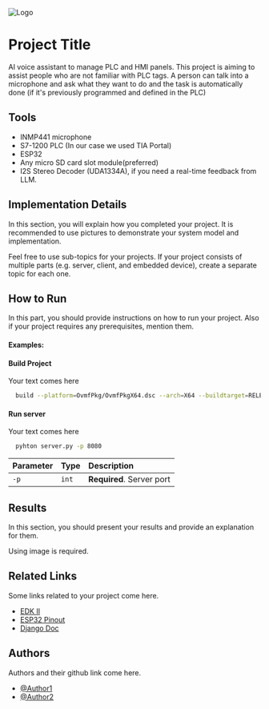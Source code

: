 
![Logo](https://via.placeholder.com/600x150?text=Your+Logo+Here+600x150)


# Project Title

AI voice assistant to manage PLC and HMI panels.
This project is aiming to assist people who are not familiar with PLC tags. 
A person can talk into a microphone and ask what they want to do and the task is automatically done (if it's previously programmed and defined in the PLC)

## Tools
- INMP441 microphone
- S7-1200 PLC (In our case we used TIA Portal)
- ESP32
- Any micro SD card slot module(preferred)
- I2S Stereo Decoder (UDA1334A), if you need a real-time feedback from LLM. 


## Implementation Details

In this section, you will explain how you completed your project. It is recommended to use pictures to demonstrate your system model and implementation.


Feel free to use sub-topics for your projects. If your project consists of multiple parts (e.g. server, client, and embedded device), create a separate topic for each one.

## How to Run

In this part, you should provide instructions on how to run your project. Also if your project requires any prerequisites, mention them. 

#### Examples:
#### Build Project
Your text comes here
```bash
  build --platform=OvmfPkg/OvmfPkgX64.dsc --arch=X64 --buildtarget=RELEASE --tagname=GCC5
```

#### Run server
Your text comes here
```bash
  pyhton server.py -p 8080
```

| Parameter | Type     | Description                |
| :-------- | :------- | :------------------------- |
| `-p` | `int` | **Required**. Server port |



## Results
In this section, you should present your results and provide an explanation for them.

Using image is required.

## Related Links
Some links related to your project come here.
 - [EDK II](https://github.com/tianocore/edk2)
 - [ESP32 Pinout](https://randomnerdtutorials.com/esp32-pinout-reference-gpios/)
 - [Django Doc](https://docs.djangoproject.com/en/5.0/)


## Authors
Authors and their github link come here.
- [@Author1](https://github.com/Sharif-University-ESRLab)
- [@Author2](https://github.com/Sharif-University-ESRLab)

